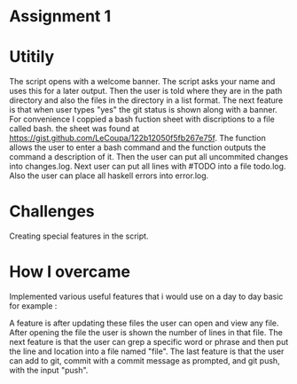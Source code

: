 # Assignment 1 
# Utitily 
The script opens with a welcome banner. 
The script asks your name and uses this for a later output. 
Then the user is told where they are in the path directory and also the files in the directory in a list format. 
The next feature is that when user types "yes" the git status is shown along with a banner.
For convenience I coppied a bash fuction sheet with discriptions to a file called bash. the sheet was found at https://gist.github.com/LeCoupa/122b12050f5fb267e75f. The function allows the user to enter a bash command and the function outputs the command a description of it.
Then the user can put all uncommited changes into changes.log.
Next user can put all lines with #TODO into a file todo.log.
Also the user can place all haskell errors into error.log.

# Challenges 
Creating special features in the script. 


# How I overcame 

Implemented various useful features that i would use on a day to day basic 
for example :

A feature is after updating these files the user can open and view any file.
After opening the file the user is shown the number of lines in that file.
The next feature is that the user can grep a specific word or phrase and then put the line and location into a file named "file".
The last feature is that the user can add to git, commit with a commit message as prompted, and git push, with the input "push". 
